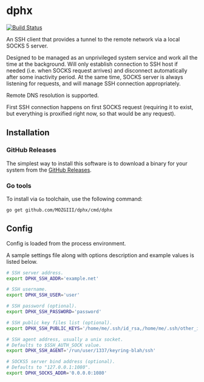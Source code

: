 # dphx

[![Build Status](https://travis-ci.org/MOZGIII/dphx.svg?branch=master)](https://travis-ci.org/MOZGIII/dphx)

An SSH client that provides a tunnel to the remote network via a local SOCKS 5 server.

Designed to be managed as an unprivileged system service and work all the time at the background. Will only establish connection to SSH host if needed (i.e. when SOCKS request arrives) and disconnect automatically after some inactivity period. At the same time, SOCKS server is always listening for requests, and will manage SSH connection appropriately.

Remote DNS resolution is supported.

First SSH connection happens on first SOCKS request (requiring it to exist, but everything is proxified right now, so that would be any request).

## Installation

### GitHub Releases

The simplest way to install this software is to download a binary for your system from the [GitHub Releases](https://github.com/MOZGIII/dphx/releases).

### Go tools

To install via `Go` toolchain, use the following command:

```
go get github.com/MOZGIII/dphx/cmd/dphx
```

## Config

Config is loaded from the process environment.

A sample settings file along with options description and example values is listed below.

```bash
# SSH server address.
export DPHX_SSH_ADDR='example.net'

# SSH username.
export DPHX_SSH_USER='user'

# SSH password (optional).
export DPHX_SSH_PASSWORD='password'

# SSH public key files list (optional).
export DPHX_SSH_PUBLIC_KEYS='/home/me/.ssh/id_rsa,/home/me/.ssh/other_id_rsa'

# SSH agent address, usually a unix socket.
# Defaults to $SSH_AUTH_SOCK value.
export DPHX_SSH_AGENT='/run/user/1337/keyring-blah/ssh'

# SOCKS5 server bind address (optional).
# Defaults to "127.0.0.1:1080".
export DPHX_SOCKS_ADDR='0.0.0.0:1080'
```
